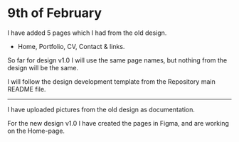 # 9th of February

I have added 5 pages which I had from the old design.
- Home, Portfolio, CV, Contact & links.

So far for design v1.0 I will use the same page names, but nothing from the design will be the same.

I will follow the design development template from the Repository main README file.

<hr>

I have uploaded pictures from the old design as documentation.

For the new design v1.0 I have created the pages in Figma, and are working on the Home-page.
